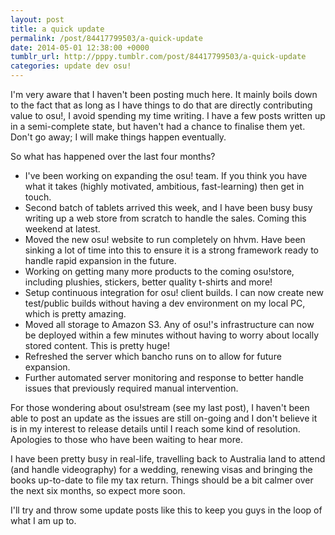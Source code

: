```yaml
---
layout: post
title: a quick update
permalink: /post/84417799503/a-quick-update
date: 2014-05-01 12:38:00 +0000
tumblr_url: http://pppy.tumblr.com/post/84417799503/a-quick-update
categories: update dev osu!
---
```

I'm very aware that I haven't been posting much here. It mainly boils down to the fact that as long as I have things to do that are directly contributing value to osu!, I avoid spending my time writing. I have a few posts written up in a semi-complete state, but haven't had a chance to finalise them yet. Don't go away; I will make things happen eventually.

So what has happened over the last four months?

* I've been working on expanding the osu! team. If you think you have what it takes (highly motivated, ambitious, fast-learning) then get in touch.
* Second batch of tablets arrived this week, and I have been busy busy writing up a web store from scratch to handle the sales. Coming this weekend at latest.
* Moved the new osu! website to run completely on hhvm. Have been sinking a lot of time into this to ensure it is a strong framework ready to handle rapid expansion in the future.
* Working on getting many more products to the coming osu!store, including plushies, stickers, better quality t-shirts and more!
* Setup continuous integration for osu! client builds. I can now create new test/public builds without having a dev environment on my local PC, which is pretty amazing.
* Moved all storage to Amazon S3. Any of osu!'s infrastructure can now be deployed within a few minutes without having to worry about locally stored content. This is pretty huge!
* Refreshed the server which bancho runs on to allow for future expansion.
* Further automated server monitoring and response to better handle issues that previously required manual intervention.

For those wondering about osu!stream (see my last post), I haven't been able to post an update as the issues are still on-going and I don't believe it is in my interest to release details until I reach some kind of resolution. Apologies to those who have been waiting to hear more.

I have been pretty busy in real-life, travelling back to Australia land to attend (and handle videography) for a wedding, renewing visas and bringing the books up-to-date to file my tax return. Things should be a bit calmer over the next six months, so expect more soon.

I'll try and throw some update posts like this to keep you guys in the loop of what I am up to.